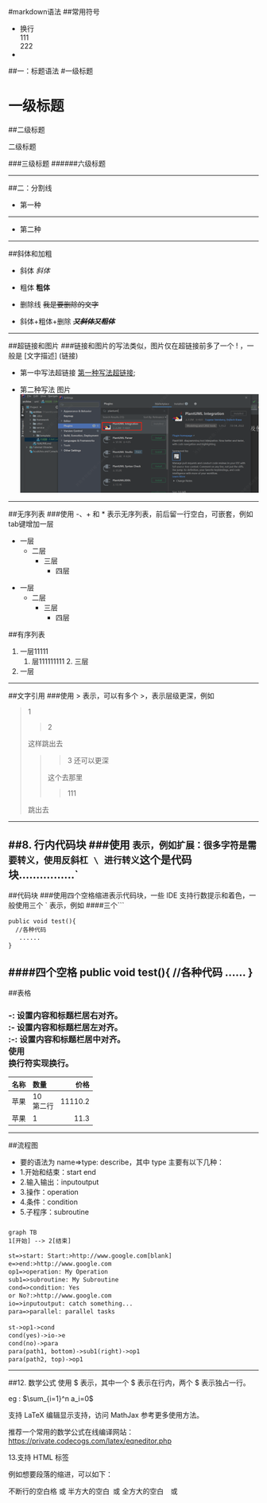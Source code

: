 #markdown语法
##常用符号
+ 换行 <br> 111 <br>222
+ 

##一：标题语法
#一级标题

一级标题
===

##二级标题

二级标题

###三级标题
######六级标题

---

##二：分割线
- 第一种
***
- 第二种
---

##斜体和加粗
- 斜体
*斜体*
- 粗体
**粗体**

- 删除线
~~我是要删除的文字~~
  
- 斜体+粗体+删除
  ~~***又斜体又粗体***~~
---

##超链接和图片
###链接和图片的写法类似，图片仅在超链接前多了一个 ! ，一般是 [文字描述] (链接)
- 第一中写法超链接
[第一种写法超链接](https://www.baidu.com);

- 第二种写法  图片
![图片](../uml/img.png)
---

##无序列表
###使用 -、+ 和 * 表示无序列表，前后留一行空白，可嵌套，例如  tab键增加一层
+ 一层 
  + 二层
      + 三层
         + 四层

- 一层
  - 二层
    - 三层
      - 四层

##有序列表
1. 一层11111 
    1. 层111111111
        2. 三层
2. 一层  
---

##文字引用
###使用 > 表示，可以有多个 >，表示层级更深，例如
> 1
>>2
> 
> 这样跳出去
>>>3 还可以更深
>>
>>这个去那里
>>>111 
> 
>跳出去
---

##8. 行内代码块
###使用 ` 表示，例如扩展：很多字符是需要转义，使用反斜杠 \ 进行转义
`这个是代码块................`
---

##代码块
###使用四个空格缩进表示代码块，一些 IDE 支持行数提示和着色，一般使用三个 ` 表示，例如
####三个```
```
public void test(){
  //各种代码
   ......
}

```
####四个空格
    public void test(){
    //各种代码
    ......
    }
---
##表格 
### -: 设置内容和标题栏居右对齐。<br> :- 设置内容和标题栏居左对齐。 <br> :-: 设置内容和标题栏居中对齐。<br> 使用<br>换行符实现换行。

| 名称 | 数量 | 价格 |
| ---- | :--- | ---: |
| 苹果 | 10 <br> 第二行 |11110.2|
|苹果| 1 |11.3|

---

##流程图
- 要的语法为 name=>type: describe，其中 type 主要有以下几种：
- 1.开始和结束：start end
- 2.输入输出：inputoutput
- 3.操作：operation
- 4.条件：condition
- 5.子程序：subroutine




###

```mermaid
graph TB
1[开始] --> 2[结束]
```

```flow 
st=>start: Start:>http://www.google.com[blank]
e=>end:>http://www.google.com
op1=>operation: My Operation
sub1=>subroutine: My Subroutine
cond=>condition: Yes
or No?:>http://www.google.com
io=>inputoutput: catch something...
para=>parallel: parallel tasks

st->op1->cond
cond(yes)->io->e
cond(no)->para
para(path1, bottom)->sub1(right)->op1
para(path2, top)->op1

```
---
##12. 数学公式
使用 $ 表示，其中一个 $ 表示在行内，两个 $ 表示独占一行。

eg : $\sum_{i=1}^n a_i=0$

支持 LaTeX 编辑显示支持，访问 MathJax 参考更多使用方法。

推荐一个常用的数学公式在线编译网站：https://private.codecogs.com/latex/eqneditor.php

13.支持 HTML 标签

例如想要段落的缩进，可以如下：

不断行的空白格 或
半方大的空白 或
全方大的空白 或